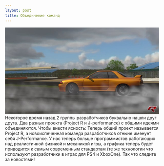 ```yaml
---
layout: post
title: Объединение команд
---
```


<img src="/images/news/2015-3-7/m_MXNDrx7_M.jpg"><br>
Некоторое время назад 2 группы разработчиков буквально нашли друг друга. 
Два разных проекта (Project R и J-performance) с общими идеями объединяются. 
Чтобы внести ясность: 
Теперь общий проект называется Project R, а новоиспеченная команда разработчиков отныне именует себя J-Performance. 
У нас теперь больше программистов работающих над реалистичной физикой и механикой игры, а графика теперь будет приводится к самым современным стандартам (те же технологии что используют разработчики в играх для PS4 и XboxOne). 
Так что следите за новостями!